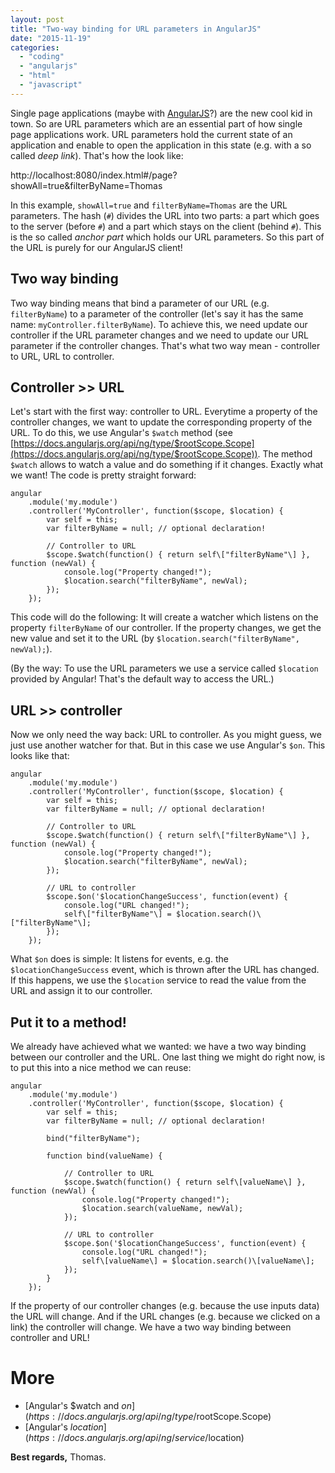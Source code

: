 ```yaml
---
layout: post
title: "Two-way binding for URL parameters in AngularJS"
date: "2015-11-19"
categories: 
  - "coding"
  - "angularjs"
  - "html"
  - "javascript"
---
```


Single page applications (maybe with [AngularJS](https://angularjs.org)?) are the new cool kid in town. So are URL parameters which are an essential part of how single page applications work. URL parameters hold the current state of an application and enable to open the application in this state (e.g. with a so called _deep link_). That's how the look like:

http://localhost:8080/index.html#/page?showAll=true&filterByName=Thomas

In this example, `showAll=true` and `filterByName=Thomas` are the URL parameters. The hash (`#`) divides the URL into two parts: a part which goes to the server (before `#`) and a part which stays on the client (behind `#`). This is the so called _anchor part_ which holds our URL parameters. So this part of the URL is purely for our AngularJS client!

## Two way binding

Two way binding means that bind a parameter of our URL (e.g. `filterByName`) to a parameter of the controller (let's say it has the same name: `myController.filterByName`). To achieve this, we need update our controller if the URL parameter changes and we need to update our URL parameter if the controller changes. That's what two way mean - controller to URL, URL to controller.

## Controller >> URL

Let's start with the first way: controller to URL. Everytime a property of the controller changes, we want to update the corresponding property of the URL. To do this, we use Angular's `$watch` method (see [https://docs.angularjs.org/api/ng/type/$rootScope.Scope](https://docs.angularjs.org/api/ng/type/$rootScope.Scope)). The method `$watch` allows to watch a value and do something if it changes. Exactly what we want! The code is pretty straight forward:

    angular
        .module('my.module')
        .controller('MyController', function($scope, $location) {
            var self = this;
            var filterByName = null; // optional declaration!
            
            // Controller to URL
            $scope.$watch(function() { return self\["filterByName"\] }, function (newVal) {
                console.log("Property changed!");
                $location.search("filterByName", newVal);
            });
        });

This code will do the following: It will create a watcher which listens on the property `filterByName` of our controller. If the property changes, we get the new value and set it to the URL (by `$location.search("filterByName", newVal);`).

(By the way: To use the URL parameters we use a service called `$location` provided by Angular! That's the default way to access the URL.)

## URL >> controller

Now we only need the way back: URL to controller. As you might guess, we just use another watcher for that. But in this case we use Angular's `$on`. This looks like that:

    angular
        .module('my.module')
        .controller('MyController', function($scope, $location) {
            var self = this;
            var filterByName = null; // optional declaration!
    
            // Controller to URL
            $scope.$watch(function() { return self\["filterByName"\] }, function (newVal) {
                console.log("Property changed!");
                $location.search("filterByName", newVal);
            });
    
            // URL to controller
            $scope.$on('$locationChangeSuccess', function(event) {
                console.log("URL changed!");
                self\["filterByName"\] = $location.search()\["filterByName"\];
            });
        });

What `$on` does is simple: It listens for events, e.g. the `$locationChangeSuccess` event, which is thrown after the URL has changed. If this happens, we use the `$location` service to read the value from the URL and assign it to our controller.

## Put it to a method!

We already have achieved what we wanted: we have a two way binding between our controller and the URL. One last thing we might do right now, is to put this into a nice method we can reuse:

    angular
        .module('my.module')
        .controller('MyController', function($scope, $location) {
            var self = this;
            var filterByName = null; // optional declaration!
    
            bind("filterByName");
    
            function bind(valueName) {
    
                // Controller to URL
                $scope.$watch(function() { return self\[valueName\] }, function (newVal) {
                    console.log("Property changed!");
                    $location.search(valueName, newVal);
                });
    
                // URL to controller
                $scope.$on('$locationChangeSuccess', function(event) {
                    console.log("URL changed!");
                    self\[valueName\] = $location.search()\[valueName\];
                });
            }
        });

If the property of our controller changes (e.g. because the use inputs data) the URL will change. And if the URL changes (e.g. because we clicked on a link) the controller will change. We have a two way binding between controller and URL!

# More

- [Angular's $watch and $on](https://docs.angularjs.org/api/ng/type/$rootScope.Scope)
- [Angular's $location](https://docs.angularjs.org/api/ng/service/$location)

**Best regards,** Thomas.
